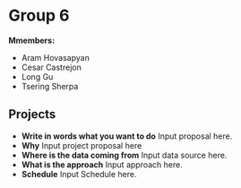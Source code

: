 <h1>Group 6</h1>
<p>
<b>Mmembers:</b>
</p>
<ul>
<li>Aram Hovasapyan</li>
<li>Cesar Castrejon</li>
<li>Long Gu</li>
<li>Tsering Sherpa</li>
</ul>
<h2>Projects</h2>
<ul>
<li><b>Write in words what you want to do</b> Input proposal here.</li>
<li><b>Why</b>  Input project proposal here
<li><b>Where is the data coming from</b>  Input data source here.</li>
<li><b>What is the approach</b>  Input approach here.</li>
<li><b>Schedule</b>  Input Schedule here.</li>
